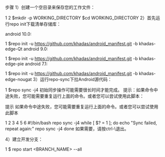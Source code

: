 步骤
1）创建一个空目录来保存您的工作文件：

1
2
$mkdir -p WORKING_DIRECTORY
$cd WORKING_DIRECTORY
2）首先运行repo init下载清单存储库：

android 10.0:

1
$repo init -u https://github.com/khadas/android_manifest.git -b khadas-edge-Qt
android 9.0:

1
$repo init -u https://github.com/khadas/android_manifest.git -b khadas-edge-pie
android 7.1:

1
$repo init -u https://github.com/khadas/android_manifest.git -b khadas-edge-nougat
3）运行repo-sync下拉Android源代码：

1
$repo sync -j4
初始同步操作可能需要很长时间才能完成。
提示：如果命令中途失败，您可能需要重复运行上面的命令。或者您可以尝试使用此脚本：

提示
如果命令中途失败，您可能需要重复运行上面的命令。或者您可以尝试使用此脚本

1
2
3
4
5
6
#!/bin/bash
repo sync -j4
while [ $? = 1 ]; do
    echo "Sync failed, repeat again:"
    repo sync -j4
done
如果需要，请按ctrl-\退出。

4）建立开发分支：

1
$ repo start <BRANCH_NAME> --all
